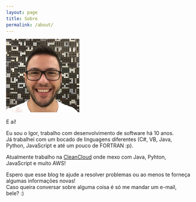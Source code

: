 ```yaml
---
layout: page
title: Sobre
permalink: /about/
---
```

![me](/assets/images/me.png)

E aí!

Eu sou o Igor, trabalho com desenvolvimento de software há 10 anos.  
Já trabalhei com um bocado de linguagens diferentes (C#, VB, Java, Python, JavaScript e até um pouco de FORTRAN :p).


Atualmente trabalho na [CleanCloud](https://cleancloud.io) onde mexo com Java, Pyhton, JavaScript e muito AWS!


Espero que esse blog te ajude a resolver problemas ou ao menos te forneça algumas informações novas!  
Caso queira conversar sobre alguma coisa é só me mandar um e-mail, bele? :)